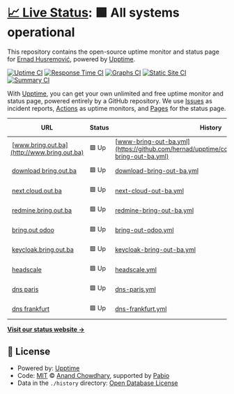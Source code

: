# [📈 Live Status](https://hernad.github.io/upptime): <!--live status--> **🟩 All systems operational**

This repository contains the open-source uptime monitor and status page for [Ernad Husremović](https://www.linkedin.com/in/hernad), powered by [Upptime](https://github.com/upptime/upptime).

[![Uptime CI](https://github.com/hernad/upptime/workflows/Uptime%20CI/badge.svg)](https://github.com/hernad/upptime/actions?query=workflow%3A%22Uptime+CI%22)
[![Response Time CI](https://github.com/hernad/upptime/workflows/Response%20Time%20CI/badge.svg)](https://github.com/hernad/upptime/actions?query=workflow%3A%22Response+Time+CI%22)
[![Graphs CI](https://github.com/hernad/upptime/workflows/Graphs%20CI/badge.svg)](https://github.com/hernad/upptime/actions?query=workflow%3A%22Graphs+CI%22)
[![Static Site CI](https://github.com/hernad/upptime/workflows/Static%20Site%20CI/badge.svg)](https://github.com/hernad/upptime/actions?query=workflow%3A%22Static+Site+CI%22)
[![Summary CI](https://github.com/hernad/upptime/workflows/Summary%20CI/badge.svg)](https://github.com/hernad/upptime/actions?query=workflow%3A%22Summary+CI%22)

With [Upptime](https://upptime.js.org), you can get your own unlimited and free uptime monitor and status page, powered entirely by a GitHub repository. We use [Issues](https://github.com/hernad/upptime/issues) as incident reports, [Actions](https://github.com/hernad/upptime/actions) as uptime monitors, and [Pages](https://hernad.github.io/upptime) for the status page.

<!--start: status pages-->
<!-- This summary is generated by Upptime (https://github.com/upptime/upptime) -->
<!-- Do not edit this manually, your changes will be overwritten -->
<!-- prettier-ignore -->
| URL | Status | History | Response Time | Uptime |
| --- | ------ | ------- | ------------- | ------ |
| <img alt="" src="https://icons.duckduckgo.com/ip3/www.bring.out.ba.ico" height="13"> [www.bring.out.ba](http://www.bring.out.ba) | 🟩 Up | [www-bring-out-ba.yml](https://github.com/hernad/upptime/commits/HEAD/history/www-bring-out-ba.yml) | <details><summary><img alt="Response time graph" src="./graphs/www-bring-out-ba/response-time-week.png" height="20"> 1587ms</summary><br><a href="https://status.bring.out.ba/history/www-bring-out-ba"><img alt="Response time 1604" src="https://img.shields.io/endpoint?url=https%3A%2F%2Fraw.githubusercontent.com%2Fhernad%2Fupptime%2FHEAD%2Fapi%2Fwww-bring-out-ba%2Fresponse-time.json"></a><br><a href="https://status.bring.out.ba/history/www-bring-out-ba"><img alt="24-hour response time 1372" src="https://img.shields.io/endpoint?url=https%3A%2F%2Fraw.githubusercontent.com%2Fhernad%2Fupptime%2FHEAD%2Fapi%2Fwww-bring-out-ba%2Fresponse-time-day.json"></a><br><a href="https://status.bring.out.ba/history/www-bring-out-ba"><img alt="7-day response time 1587" src="https://img.shields.io/endpoint?url=https%3A%2F%2Fraw.githubusercontent.com%2Fhernad%2Fupptime%2FHEAD%2Fapi%2Fwww-bring-out-ba%2Fresponse-time-week.json"></a><br><a href="https://status.bring.out.ba/history/www-bring-out-ba"><img alt="30-day response time 1604" src="https://img.shields.io/endpoint?url=https%3A%2F%2Fraw.githubusercontent.com%2Fhernad%2Fupptime%2FHEAD%2Fapi%2Fwww-bring-out-ba%2Fresponse-time-month.json"></a><br><a href="https://status.bring.out.ba/history/www-bring-out-ba"><img alt="1-year response time 1604" src="https://img.shields.io/endpoint?url=https%3A%2F%2Fraw.githubusercontent.com%2Fhernad%2Fupptime%2FHEAD%2Fapi%2Fwww-bring-out-ba%2Fresponse-time-year.json"></a></details> | <details><summary><a href="https://status.bring.out.ba/history/www-bring-out-ba">96.96%</a></summary><a href="https://status.bring.out.ba/history/www-bring-out-ba"><img alt="All-time uptime 98.97%" src="https://img.shields.io/endpoint?url=https%3A%2F%2Fraw.githubusercontent.com%2Fhernad%2Fupptime%2FHEAD%2Fapi%2Fwww-bring-out-ba%2Fuptime.json"></a><br><a href="https://status.bring.out.ba/history/www-bring-out-ba"><img alt="24-hour uptime 100.00%" src="https://img.shields.io/endpoint?url=https%3A%2F%2Fraw.githubusercontent.com%2Fhernad%2Fupptime%2FHEAD%2Fapi%2Fwww-bring-out-ba%2Fuptime-day.json"></a><br><a href="https://status.bring.out.ba/history/www-bring-out-ba"><img alt="7-day uptime 96.96%" src="https://img.shields.io/endpoint?url=https%3A%2F%2Fraw.githubusercontent.com%2Fhernad%2Fupptime%2FHEAD%2Fapi%2Fwww-bring-out-ba%2Fuptime-week.json"></a><br><a href="https://status.bring.out.ba/history/www-bring-out-ba"><img alt="30-day uptime 98.97%" src="https://img.shields.io/endpoint?url=https%3A%2F%2Fraw.githubusercontent.com%2Fhernad%2Fupptime%2FHEAD%2Fapi%2Fwww-bring-out-ba%2Fuptime-month.json"></a><br><a href="https://status.bring.out.ba/history/www-bring-out-ba"><img alt="1-year uptime 98.97%" src="https://img.shields.io/endpoint?url=https%3A%2F%2Fraw.githubusercontent.com%2Fhernad%2Fupptime%2FHEAD%2Fapi%2Fwww-bring-out-ba%2Fuptime-year.json"></a></details>
| <img alt="" src="https://icons.duckduckgo.com/ip3/download.bring.out.ba.ico" height="13"> [download bring.out.ba](http://download.bring.out.ba/host.txt) | 🟩 Up | [download-bring-out-ba.yml](https://github.com/hernad/upptime/commits/HEAD/history/download-bring-out-ba.yml) | <details><summary><img alt="Response time graph" src="./graphs/download-bring-out-ba/response-time-week.png" height="20"> 533ms</summary><br><a href="https://status.bring.out.ba/history/download-bring-out-ba"><img alt="Response time 840" src="https://img.shields.io/endpoint?url=https%3A%2F%2Fraw.githubusercontent.com%2Fhernad%2Fupptime%2FHEAD%2Fapi%2Fdownload-bring-out-ba%2Fresponse-time.json"></a><br><a href="https://status.bring.out.ba/history/download-bring-out-ba"><img alt="24-hour response time 453" src="https://img.shields.io/endpoint?url=https%3A%2F%2Fraw.githubusercontent.com%2Fhernad%2Fupptime%2FHEAD%2Fapi%2Fdownload-bring-out-ba%2Fresponse-time-day.json"></a><br><a href="https://status.bring.out.ba/history/download-bring-out-ba"><img alt="7-day response time 533" src="https://img.shields.io/endpoint?url=https%3A%2F%2Fraw.githubusercontent.com%2Fhernad%2Fupptime%2FHEAD%2Fapi%2Fdownload-bring-out-ba%2Fresponse-time-week.json"></a><br><a href="https://status.bring.out.ba/history/download-bring-out-ba"><img alt="30-day response time 840" src="https://img.shields.io/endpoint?url=https%3A%2F%2Fraw.githubusercontent.com%2Fhernad%2Fupptime%2FHEAD%2Fapi%2Fdownload-bring-out-ba%2Fresponse-time-month.json"></a><br><a href="https://status.bring.out.ba/history/download-bring-out-ba"><img alt="1-year response time 840" src="https://img.shields.io/endpoint?url=https%3A%2F%2Fraw.githubusercontent.com%2Fhernad%2Fupptime%2FHEAD%2Fapi%2Fdownload-bring-out-ba%2Fresponse-time-year.json"></a></details> | <details><summary><a href="https://status.bring.out.ba/history/download-bring-out-ba">97.66%</a></summary><a href="https://status.bring.out.ba/history/download-bring-out-ba"><img alt="All-time uptime 98.98%" src="https://img.shields.io/endpoint?url=https%3A%2F%2Fraw.githubusercontent.com%2Fhernad%2Fupptime%2FHEAD%2Fapi%2Fdownload-bring-out-ba%2Fuptime.json"></a><br><a href="https://status.bring.out.ba/history/download-bring-out-ba"><img alt="24-hour uptime 100.00%" src="https://img.shields.io/endpoint?url=https%3A%2F%2Fraw.githubusercontent.com%2Fhernad%2Fupptime%2FHEAD%2Fapi%2Fdownload-bring-out-ba%2Fuptime-day.json"></a><br><a href="https://status.bring.out.ba/history/download-bring-out-ba"><img alt="7-day uptime 97.66%" src="https://img.shields.io/endpoint?url=https%3A%2F%2Fraw.githubusercontent.com%2Fhernad%2Fupptime%2FHEAD%2Fapi%2Fdownload-bring-out-ba%2Fuptime-week.json"></a><br><a href="https://status.bring.out.ba/history/download-bring-out-ba"><img alt="30-day uptime 98.98%" src="https://img.shields.io/endpoint?url=https%3A%2F%2Fraw.githubusercontent.com%2Fhernad%2Fupptime%2FHEAD%2Fapi%2Fdownload-bring-out-ba%2Fuptime-month.json"></a><br><a href="https://status.bring.out.ba/history/download-bring-out-ba"><img alt="1-year uptime 98.98%" src="https://img.shields.io/endpoint?url=https%3A%2F%2Fraw.githubusercontent.com%2Fhernad%2Fupptime%2FHEAD%2Fapi%2Fdownload-bring-out-ba%2Fuptime-year.json"></a></details>
| <img alt="" src="https://icons.duckduckgo.com/ip3/next.cloud.out.ba.ico" height="13"> [next.cloud.out.ba](https://next.cloud.out.ba/s/NPAyfsYPeStzDTN/download) | 🟩 Up | [next-cloud-out-ba.yml](https://github.com/hernad/upptime/commits/HEAD/history/next-cloud-out-ba.yml) | <details><summary><img alt="Response time graph" src="./graphs/next-cloud-out-ba/response-time-week.png" height="20"> 1445ms</summary><br><a href="https://status.bring.out.ba/history/next-cloud-out-ba"><img alt="Response time 1458" src="https://img.shields.io/endpoint?url=https%3A%2F%2Fraw.githubusercontent.com%2Fhernad%2Fupptime%2FHEAD%2Fapi%2Fnext-cloud-out-ba%2Fresponse-time.json"></a><br><a href="https://status.bring.out.ba/history/next-cloud-out-ba"><img alt="24-hour response time 1104" src="https://img.shields.io/endpoint?url=https%3A%2F%2Fraw.githubusercontent.com%2Fhernad%2Fupptime%2FHEAD%2Fapi%2Fnext-cloud-out-ba%2Fresponse-time-day.json"></a><br><a href="https://status.bring.out.ba/history/next-cloud-out-ba"><img alt="7-day response time 1445" src="https://img.shields.io/endpoint?url=https%3A%2F%2Fraw.githubusercontent.com%2Fhernad%2Fupptime%2FHEAD%2Fapi%2Fnext-cloud-out-ba%2Fresponse-time-week.json"></a><br><a href="https://status.bring.out.ba/history/next-cloud-out-ba"><img alt="30-day response time 1458" src="https://img.shields.io/endpoint?url=https%3A%2F%2Fraw.githubusercontent.com%2Fhernad%2Fupptime%2FHEAD%2Fapi%2Fnext-cloud-out-ba%2Fresponse-time-month.json"></a><br><a href="https://status.bring.out.ba/history/next-cloud-out-ba"><img alt="1-year response time 1458" src="https://img.shields.io/endpoint?url=https%3A%2F%2Fraw.githubusercontent.com%2Fhernad%2Fupptime%2FHEAD%2Fapi%2Fnext-cloud-out-ba%2Fresponse-time-year.json"></a></details> | <details><summary><a href="https://status.bring.out.ba/history/next-cloud-out-ba">97.59%</a></summary><a href="https://status.bring.out.ba/history/next-cloud-out-ba"><img alt="All-time uptime 98.91%" src="https://img.shields.io/endpoint?url=https%3A%2F%2Fraw.githubusercontent.com%2Fhernad%2Fupptime%2FHEAD%2Fapi%2Fnext-cloud-out-ba%2Fuptime.json"></a><br><a href="https://status.bring.out.ba/history/next-cloud-out-ba"><img alt="24-hour uptime 100.00%" src="https://img.shields.io/endpoint?url=https%3A%2F%2Fraw.githubusercontent.com%2Fhernad%2Fupptime%2FHEAD%2Fapi%2Fnext-cloud-out-ba%2Fuptime-day.json"></a><br><a href="https://status.bring.out.ba/history/next-cloud-out-ba"><img alt="7-day uptime 97.59%" src="https://img.shields.io/endpoint?url=https%3A%2F%2Fraw.githubusercontent.com%2Fhernad%2Fupptime%2FHEAD%2Fapi%2Fnext-cloud-out-ba%2Fuptime-week.json"></a><br><a href="https://status.bring.out.ba/history/next-cloud-out-ba"><img alt="30-day uptime 98.91%" src="https://img.shields.io/endpoint?url=https%3A%2F%2Fraw.githubusercontent.com%2Fhernad%2Fupptime%2FHEAD%2Fapi%2Fnext-cloud-out-ba%2Fuptime-month.json"></a><br><a href="https://status.bring.out.ba/history/next-cloud-out-ba"><img alt="1-year uptime 98.91%" src="https://img.shields.io/endpoint?url=https%3A%2F%2Fraw.githubusercontent.com%2Fhernad%2Fupptime%2FHEAD%2Fapi%2Fnext-cloud-out-ba%2Fuptime-year.json"></a></details>
| <img alt="" src="https://icons.duckduckgo.com/ip3/redmine.bring.out.ba.ico" height="13"> [redmine.bring.out.ba](https://redmine.bring.out.ba/) | 🟩 Up | [redmine-bring-out-ba.yml](https://github.com/hernad/upptime/commits/HEAD/history/redmine-bring-out-ba.yml) | <details><summary><img alt="Response time graph" src="./graphs/redmine-bring-out-ba/response-time-week.png" height="20"> 1326ms</summary><br><a href="https://status.bring.out.ba/history/redmine-bring-out-ba"><img alt="Response time 936" src="https://img.shields.io/endpoint?url=https%3A%2F%2Fraw.githubusercontent.com%2Fhernad%2Fupptime%2FHEAD%2Fapi%2Fredmine-bring-out-ba%2Fresponse-time.json"></a><br><a href="https://status.bring.out.ba/history/redmine-bring-out-ba"><img alt="24-hour response time 591" src="https://img.shields.io/endpoint?url=https%3A%2F%2Fraw.githubusercontent.com%2Fhernad%2Fupptime%2FHEAD%2Fapi%2Fredmine-bring-out-ba%2Fresponse-time-day.json"></a><br><a href="https://status.bring.out.ba/history/redmine-bring-out-ba"><img alt="7-day response time 1326" src="https://img.shields.io/endpoint?url=https%3A%2F%2Fraw.githubusercontent.com%2Fhernad%2Fupptime%2FHEAD%2Fapi%2Fredmine-bring-out-ba%2Fresponse-time-week.json"></a><br><a href="https://status.bring.out.ba/history/redmine-bring-out-ba"><img alt="30-day response time 936" src="https://img.shields.io/endpoint?url=https%3A%2F%2Fraw.githubusercontent.com%2Fhernad%2Fupptime%2FHEAD%2Fapi%2Fredmine-bring-out-ba%2Fresponse-time-month.json"></a><br><a href="https://status.bring.out.ba/history/redmine-bring-out-ba"><img alt="1-year response time 936" src="https://img.shields.io/endpoint?url=https%3A%2F%2Fraw.githubusercontent.com%2Fhernad%2Fupptime%2FHEAD%2Fapi%2Fredmine-bring-out-ba%2Fresponse-time-year.json"></a></details> | <details><summary><a href="https://status.bring.out.ba/history/redmine-bring-out-ba">97.67%</a></summary><a href="https://status.bring.out.ba/history/redmine-bring-out-ba"><img alt="All-time uptime 99.21%" src="https://img.shields.io/endpoint?url=https%3A%2F%2Fraw.githubusercontent.com%2Fhernad%2Fupptime%2FHEAD%2Fapi%2Fredmine-bring-out-ba%2Fuptime.json"></a><br><a href="https://status.bring.out.ba/history/redmine-bring-out-ba"><img alt="24-hour uptime 100.00%" src="https://img.shields.io/endpoint?url=https%3A%2F%2Fraw.githubusercontent.com%2Fhernad%2Fupptime%2FHEAD%2Fapi%2Fredmine-bring-out-ba%2Fuptime-day.json"></a><br><a href="https://status.bring.out.ba/history/redmine-bring-out-ba"><img alt="7-day uptime 97.67%" src="https://img.shields.io/endpoint?url=https%3A%2F%2Fraw.githubusercontent.com%2Fhernad%2Fupptime%2FHEAD%2Fapi%2Fredmine-bring-out-ba%2Fuptime-week.json"></a><br><a href="https://status.bring.out.ba/history/redmine-bring-out-ba"><img alt="30-day uptime 99.21%" src="https://img.shields.io/endpoint?url=https%3A%2F%2Fraw.githubusercontent.com%2Fhernad%2Fupptime%2FHEAD%2Fapi%2Fredmine-bring-out-ba%2Fuptime-month.json"></a><br><a href="https://status.bring.out.ba/history/redmine-bring-out-ba"><img alt="1-year uptime 99.21%" src="https://img.shields.io/endpoint?url=https%3A%2F%2Fraw.githubusercontent.com%2Fhernad%2Fupptime%2FHEAD%2Fapi%2Fredmine-bring-out-ba%2Fuptime-year.json"></a></details>
| <img alt="" src="https://icons.duckduckgo.com/ip3/bringout.odoo.cloud.out.ba.ico" height="13"> [bring.out odoo](https://bringout.odoo.cloud.out.ba/) | 🟩 Up | [bring-out-odoo.yml](https://github.com/hernad/upptime/commits/HEAD/history/bring-out-odoo.yml) | <details><summary><img alt="Response time graph" src="./graphs/bring-out-odoo/response-time-week.png" height="20"> 1259ms</summary><br><a href="https://status.bring.out.ba/history/bring-out-odoo"><img alt="Response time 1312" src="https://img.shields.io/endpoint?url=https%3A%2F%2Fraw.githubusercontent.com%2Fhernad%2Fupptime%2FHEAD%2Fapi%2Fbring-out-odoo%2Fresponse-time.json"></a><br><a href="https://status.bring.out.ba/history/bring-out-odoo"><img alt="24-hour response time 1130" src="https://img.shields.io/endpoint?url=https%3A%2F%2Fraw.githubusercontent.com%2Fhernad%2Fupptime%2FHEAD%2Fapi%2Fbring-out-odoo%2Fresponse-time-day.json"></a><br><a href="https://status.bring.out.ba/history/bring-out-odoo"><img alt="7-day response time 1259" src="https://img.shields.io/endpoint?url=https%3A%2F%2Fraw.githubusercontent.com%2Fhernad%2Fupptime%2FHEAD%2Fapi%2Fbring-out-odoo%2Fresponse-time-week.json"></a><br><a href="https://status.bring.out.ba/history/bring-out-odoo"><img alt="30-day response time 1312" src="https://img.shields.io/endpoint?url=https%3A%2F%2Fraw.githubusercontent.com%2Fhernad%2Fupptime%2FHEAD%2Fapi%2Fbring-out-odoo%2Fresponse-time-month.json"></a><br><a href="https://status.bring.out.ba/history/bring-out-odoo"><img alt="1-year response time 1312" src="https://img.shields.io/endpoint?url=https%3A%2F%2Fraw.githubusercontent.com%2Fhernad%2Fupptime%2FHEAD%2Fapi%2Fbring-out-odoo%2Fresponse-time-year.json"></a></details> | <details><summary><a href="https://status.bring.out.ba/history/bring-out-odoo">97.60%</a></summary><a href="https://status.bring.out.ba/history/bring-out-odoo"><img alt="All-time uptime 99.12%" src="https://img.shields.io/endpoint?url=https%3A%2F%2Fraw.githubusercontent.com%2Fhernad%2Fupptime%2FHEAD%2Fapi%2Fbring-out-odoo%2Fuptime.json"></a><br><a href="https://status.bring.out.ba/history/bring-out-odoo"><img alt="24-hour uptime 100.00%" src="https://img.shields.io/endpoint?url=https%3A%2F%2Fraw.githubusercontent.com%2Fhernad%2Fupptime%2FHEAD%2Fapi%2Fbring-out-odoo%2Fuptime-day.json"></a><br><a href="https://status.bring.out.ba/history/bring-out-odoo"><img alt="7-day uptime 97.60%" src="https://img.shields.io/endpoint?url=https%3A%2F%2Fraw.githubusercontent.com%2Fhernad%2Fupptime%2FHEAD%2Fapi%2Fbring-out-odoo%2Fuptime-week.json"></a><br><a href="https://status.bring.out.ba/history/bring-out-odoo"><img alt="30-day uptime 99.12%" src="https://img.shields.io/endpoint?url=https%3A%2F%2Fraw.githubusercontent.com%2Fhernad%2Fupptime%2FHEAD%2Fapi%2Fbring-out-odoo%2Fuptime-month.json"></a><br><a href="https://status.bring.out.ba/history/bring-out-odoo"><img alt="1-year uptime 99.12%" src="https://img.shields.io/endpoint?url=https%3A%2F%2Fraw.githubusercontent.com%2Fhernad%2Fupptime%2FHEAD%2Fapi%2Fbring-out-odoo%2Fuptime-year.json"></a></details>
| <img alt="" src="https://icons.duckduckgo.com/ip3/keycloak.cloud.out.ba.ico" height="13"> [keycloak.bring.out.ba](https://keycloak.cloud.out.ba/) | 🟩 Up | [keycloak-bring-out-ba.yml](https://github.com/hernad/upptime/commits/HEAD/history/keycloak-bring-out-ba.yml) | <details><summary><img alt="Response time graph" src="./graphs/keycloak-bring-out-ba/response-time-week.png" height="20"> 1271ms</summary><br><a href="https://status.bring.out.ba/history/keycloak-bring-out-ba"><img alt="Response time 1204" src="https://img.shields.io/endpoint?url=https%3A%2F%2Fraw.githubusercontent.com%2Fhernad%2Fupptime%2FHEAD%2Fapi%2Fkeycloak-bring-out-ba%2Fresponse-time.json"></a><br><a href="https://status.bring.out.ba/history/keycloak-bring-out-ba"><img alt="24-hour response time 1093" src="https://img.shields.io/endpoint?url=https%3A%2F%2Fraw.githubusercontent.com%2Fhernad%2Fupptime%2FHEAD%2Fapi%2Fkeycloak-bring-out-ba%2Fresponse-time-day.json"></a><br><a href="https://status.bring.out.ba/history/keycloak-bring-out-ba"><img alt="7-day response time 1271" src="https://img.shields.io/endpoint?url=https%3A%2F%2Fraw.githubusercontent.com%2Fhernad%2Fupptime%2FHEAD%2Fapi%2Fkeycloak-bring-out-ba%2Fresponse-time-week.json"></a><br><a href="https://status.bring.out.ba/history/keycloak-bring-out-ba"><img alt="30-day response time 1204" src="https://img.shields.io/endpoint?url=https%3A%2F%2Fraw.githubusercontent.com%2Fhernad%2Fupptime%2FHEAD%2Fapi%2Fkeycloak-bring-out-ba%2Fresponse-time-month.json"></a><br><a href="https://status.bring.out.ba/history/keycloak-bring-out-ba"><img alt="1-year response time 1204" src="https://img.shields.io/endpoint?url=https%3A%2F%2Fraw.githubusercontent.com%2Fhernad%2Fupptime%2FHEAD%2Fapi%2Fkeycloak-bring-out-ba%2Fresponse-time-year.json"></a></details> | <details><summary><a href="https://status.bring.out.ba/history/keycloak-bring-out-ba">97.61%</a></summary><a href="https://status.bring.out.ba/history/keycloak-bring-out-ba"><img alt="All-time uptime 99.12%" src="https://img.shields.io/endpoint?url=https%3A%2F%2Fraw.githubusercontent.com%2Fhernad%2Fupptime%2FHEAD%2Fapi%2Fkeycloak-bring-out-ba%2Fuptime.json"></a><br><a href="https://status.bring.out.ba/history/keycloak-bring-out-ba"><img alt="24-hour uptime 100.00%" src="https://img.shields.io/endpoint?url=https%3A%2F%2Fraw.githubusercontent.com%2Fhernad%2Fupptime%2FHEAD%2Fapi%2Fkeycloak-bring-out-ba%2Fuptime-day.json"></a><br><a href="https://status.bring.out.ba/history/keycloak-bring-out-ba"><img alt="7-day uptime 97.61%" src="https://img.shields.io/endpoint?url=https%3A%2F%2Fraw.githubusercontent.com%2Fhernad%2Fupptime%2FHEAD%2Fapi%2Fkeycloak-bring-out-ba%2Fuptime-week.json"></a><br><a href="https://status.bring.out.ba/history/keycloak-bring-out-ba"><img alt="30-day uptime 99.12%" src="https://img.shields.io/endpoint?url=https%3A%2F%2Fraw.githubusercontent.com%2Fhernad%2Fupptime%2FHEAD%2Fapi%2Fkeycloak-bring-out-ba%2Fuptime-month.json"></a><br><a href="https://status.bring.out.ba/history/keycloak-bring-out-ba"><img alt="1-year uptime 99.12%" src="https://img.shields.io/endpoint?url=https%3A%2F%2Fraw.githubusercontent.com%2Fhernad%2Fupptime%2FHEAD%2Fapi%2Fkeycloak-bring-out-ba%2Fuptime-year.json"></a></details>
| <img alt="" src="https://icons.duckduckgo.com/ip3/headscale.out.ba.ico" height="13"> [headscale](https://headscale.out.ba/register/nodekey:aff680ab34bbd3bfcb3b076910d0543eeea1234f53dd0464a423c8f056e1cf99) | 🟩 Up | [headscale.yml](https://github.com/hernad/upptime/commits/HEAD/history/headscale.yml) | <details><summary><img alt="Response time graph" src="./graphs/headscale/response-time-week.png" height="20"> 821ms</summary><br><a href="https://status.bring.out.ba/history/headscale"><img alt="Response time 940" src="https://img.shields.io/endpoint?url=https%3A%2F%2Fraw.githubusercontent.com%2Fhernad%2Fupptime%2FHEAD%2Fapi%2Fheadscale%2Fresponse-time.json"></a><br><a href="https://status.bring.out.ba/history/headscale"><img alt="24-hour response time 683" src="https://img.shields.io/endpoint?url=https%3A%2F%2Fraw.githubusercontent.com%2Fhernad%2Fupptime%2FHEAD%2Fapi%2Fheadscale%2Fresponse-time-day.json"></a><br><a href="https://status.bring.out.ba/history/headscale"><img alt="7-day response time 821" src="https://img.shields.io/endpoint?url=https%3A%2F%2Fraw.githubusercontent.com%2Fhernad%2Fupptime%2FHEAD%2Fapi%2Fheadscale%2Fresponse-time-week.json"></a><br><a href="https://status.bring.out.ba/history/headscale"><img alt="30-day response time 940" src="https://img.shields.io/endpoint?url=https%3A%2F%2Fraw.githubusercontent.com%2Fhernad%2Fupptime%2FHEAD%2Fapi%2Fheadscale%2Fresponse-time-month.json"></a><br><a href="https://status.bring.out.ba/history/headscale"><img alt="1-year response time 940" src="https://img.shields.io/endpoint?url=https%3A%2F%2Fraw.githubusercontent.com%2Fhernad%2Fupptime%2FHEAD%2Fapi%2Fheadscale%2Fresponse-time-year.json"></a></details> | <details><summary><a href="https://status.bring.out.ba/history/headscale">98.22%</a></summary><a href="https://status.bring.out.ba/history/headscale"><img alt="All-time uptime 98.86%" src="https://img.shields.io/endpoint?url=https%3A%2F%2Fraw.githubusercontent.com%2Fhernad%2Fupptime%2FHEAD%2Fapi%2Fheadscale%2Fuptime.json"></a><br><a href="https://status.bring.out.ba/history/headscale"><img alt="24-hour uptime 100.00%" src="https://img.shields.io/endpoint?url=https%3A%2F%2Fraw.githubusercontent.com%2Fhernad%2Fupptime%2FHEAD%2Fapi%2Fheadscale%2Fuptime-day.json"></a><br><a href="https://status.bring.out.ba/history/headscale"><img alt="7-day uptime 98.22%" src="https://img.shields.io/endpoint?url=https%3A%2F%2Fraw.githubusercontent.com%2Fhernad%2Fupptime%2FHEAD%2Fapi%2Fheadscale%2Fuptime-week.json"></a><br><a href="https://status.bring.out.ba/history/headscale"><img alt="30-day uptime 98.86%" src="https://img.shields.io/endpoint?url=https%3A%2F%2Fraw.githubusercontent.com%2Fhernad%2Fupptime%2FHEAD%2Fapi%2Fheadscale%2Fuptime-month.json"></a><br><a href="https://status.bring.out.ba/history/headscale"><img alt="1-year uptime 98.86%" src="https://img.shields.io/endpoint?url=https%3A%2F%2Fraw.githubusercontent.com%2Fhernad%2Fupptime%2FHEAD%2Fapi%2Fheadscale%2Fuptime-year.json"></a></details>
| <img alt="" src="https://icons.duckduckgo.com/ip3/null.ico" height="13"> [dns paris](pub3.out.ba) | 🟩 Up | [dns-paris.yml](https://github.com/hernad/upptime/commits/HEAD/history/dns-paris.yml) | <details><summary><img alt="Response time graph" src="./graphs/dns-paris/response-time-week.png" height="20"> 100ms</summary><br><a href="https://status.bring.out.ba/history/dns-paris"><img alt="Response time 108" src="https://img.shields.io/endpoint?url=https%3A%2F%2Fraw.githubusercontent.com%2Fhernad%2Fupptime%2FHEAD%2Fapi%2Fdns-paris%2Fresponse-time.json"></a><br><a href="https://status.bring.out.ba/history/dns-paris"><img alt="24-hour response time 104" src="https://img.shields.io/endpoint?url=https%3A%2F%2Fraw.githubusercontent.com%2Fhernad%2Fupptime%2FHEAD%2Fapi%2Fdns-paris%2Fresponse-time-day.json"></a><br><a href="https://status.bring.out.ba/history/dns-paris"><img alt="7-day response time 100" src="https://img.shields.io/endpoint?url=https%3A%2F%2Fraw.githubusercontent.com%2Fhernad%2Fupptime%2FHEAD%2Fapi%2Fdns-paris%2Fresponse-time-week.json"></a><br><a href="https://status.bring.out.ba/history/dns-paris"><img alt="30-day response time 108" src="https://img.shields.io/endpoint?url=https%3A%2F%2Fraw.githubusercontent.com%2Fhernad%2Fupptime%2FHEAD%2Fapi%2Fdns-paris%2Fresponse-time-month.json"></a><br><a href="https://status.bring.out.ba/history/dns-paris"><img alt="1-year response time 108" src="https://img.shields.io/endpoint?url=https%3A%2F%2Fraw.githubusercontent.com%2Fhernad%2Fupptime%2FHEAD%2Fapi%2Fdns-paris%2Fresponse-time-year.json"></a></details> | <details><summary><a href="https://status.bring.out.ba/history/dns-paris">100.00%</a></summary><a href="https://status.bring.out.ba/history/dns-paris"><img alt="All-time uptime 100.00%" src="https://img.shields.io/endpoint?url=https%3A%2F%2Fraw.githubusercontent.com%2Fhernad%2Fupptime%2FHEAD%2Fapi%2Fdns-paris%2Fuptime.json"></a><br><a href="https://status.bring.out.ba/history/dns-paris"><img alt="24-hour uptime 100.00%" src="https://img.shields.io/endpoint?url=https%3A%2F%2Fraw.githubusercontent.com%2Fhernad%2Fupptime%2FHEAD%2Fapi%2Fdns-paris%2Fuptime-day.json"></a><br><a href="https://status.bring.out.ba/history/dns-paris"><img alt="7-day uptime 100.00%" src="https://img.shields.io/endpoint?url=https%3A%2F%2Fraw.githubusercontent.com%2Fhernad%2Fupptime%2FHEAD%2Fapi%2Fdns-paris%2Fuptime-week.json"></a><br><a href="https://status.bring.out.ba/history/dns-paris"><img alt="30-day uptime 100.00%" src="https://img.shields.io/endpoint?url=https%3A%2F%2Fraw.githubusercontent.com%2Fhernad%2Fupptime%2FHEAD%2Fapi%2Fdns-paris%2Fuptime-month.json"></a><br><a href="https://status.bring.out.ba/history/dns-paris"><img alt="1-year uptime 100.00%" src="https://img.shields.io/endpoint?url=https%3A%2F%2Fraw.githubusercontent.com%2Fhernad%2Fupptime%2FHEAD%2Fapi%2Fdns-paris%2Fuptime-year.json"></a></details>
| <img alt="" src="https://icons.duckduckgo.com/ip3/null.ico" height="13"> [dns frankfurt](pub1.out.ba) | 🟩 Up | [dns-frankfurt.yml](https://github.com/hernad/upptime/commits/HEAD/history/dns-frankfurt.yml) | <details><summary><img alt="Response time graph" src="./graphs/dns-frankfurt/response-time-week.png" height="20"> 107ms</summary><br><a href="https://status.bring.out.ba/history/dns-frankfurt"><img alt="Response time 116" src="https://img.shields.io/endpoint?url=https%3A%2F%2Fraw.githubusercontent.com%2Fhernad%2Fupptime%2FHEAD%2Fapi%2Fdns-frankfurt%2Fresponse-time.json"></a><br><a href="https://status.bring.out.ba/history/dns-frankfurt"><img alt="24-hour response time 111" src="https://img.shields.io/endpoint?url=https%3A%2F%2Fraw.githubusercontent.com%2Fhernad%2Fupptime%2FHEAD%2Fapi%2Fdns-frankfurt%2Fresponse-time-day.json"></a><br><a href="https://status.bring.out.ba/history/dns-frankfurt"><img alt="7-day response time 107" src="https://img.shields.io/endpoint?url=https%3A%2F%2Fraw.githubusercontent.com%2Fhernad%2Fupptime%2FHEAD%2Fapi%2Fdns-frankfurt%2Fresponse-time-week.json"></a><br><a href="https://status.bring.out.ba/history/dns-frankfurt"><img alt="30-day response time 116" src="https://img.shields.io/endpoint?url=https%3A%2F%2Fraw.githubusercontent.com%2Fhernad%2Fupptime%2FHEAD%2Fapi%2Fdns-frankfurt%2Fresponse-time-month.json"></a><br><a href="https://status.bring.out.ba/history/dns-frankfurt"><img alt="1-year response time 116" src="https://img.shields.io/endpoint?url=https%3A%2F%2Fraw.githubusercontent.com%2Fhernad%2Fupptime%2FHEAD%2Fapi%2Fdns-frankfurt%2Fresponse-time-year.json"></a></details> | <details><summary><a href="https://status.bring.out.ba/history/dns-frankfurt">100.00%</a></summary><a href="https://status.bring.out.ba/history/dns-frankfurt"><img alt="All-time uptime 100.00%" src="https://img.shields.io/endpoint?url=https%3A%2F%2Fraw.githubusercontent.com%2Fhernad%2Fupptime%2FHEAD%2Fapi%2Fdns-frankfurt%2Fuptime.json"></a><br><a href="https://status.bring.out.ba/history/dns-frankfurt"><img alt="24-hour uptime 100.00%" src="https://img.shields.io/endpoint?url=https%3A%2F%2Fraw.githubusercontent.com%2Fhernad%2Fupptime%2FHEAD%2Fapi%2Fdns-frankfurt%2Fuptime-day.json"></a><br><a href="https://status.bring.out.ba/history/dns-frankfurt"><img alt="7-day uptime 100.00%" src="https://img.shields.io/endpoint?url=https%3A%2F%2Fraw.githubusercontent.com%2Fhernad%2Fupptime%2FHEAD%2Fapi%2Fdns-frankfurt%2Fuptime-week.json"></a><br><a href="https://status.bring.out.ba/history/dns-frankfurt"><img alt="30-day uptime 100.00%" src="https://img.shields.io/endpoint?url=https%3A%2F%2Fraw.githubusercontent.com%2Fhernad%2Fupptime%2FHEAD%2Fapi%2Fdns-frankfurt%2Fuptime-month.json"></a><br><a href="https://status.bring.out.ba/history/dns-frankfurt"><img alt="1-year uptime 100.00%" src="https://img.shields.io/endpoint?url=https%3A%2F%2Fraw.githubusercontent.com%2Fhernad%2Fupptime%2FHEAD%2Fapi%2Fdns-frankfurt%2Fuptime-year.json"></a></details>

<!--end: status pages-->

[**Visit our status website →**](https://hernad.github.io/upptime)

## 📄 License

- Powered by: [Upptime](https://github.com/upptime/upptime)
- Code: [MIT](./LICENSE) © [Anand Chowdhary](https://anandchowdhary.com), supported by [Pabio](https://pabio.com)
- Data in the `./history` directory: [Open Database License](https://opendatacommons.org/licenses/odbl/1-0/)
